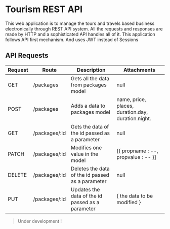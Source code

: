 # Tourism REST API
This web application is to manage the tours and travels based business electronically through REST API system. All the requests and responses are made by HTTP and a sophisticated API handles all of it. This application follows API first mechanism. And uses JWT instead of Sessions

## API Requests
|Request|Route| Description | Attachments
|-|--|--|--|
| GET | /packages | Gets all the data from packages model | null
| POST | /packages | Adds a data to packages model | name, price, places, duration.day, duration.night.
| GET | /packages/:id | Gets the data of the id passed as a parameter | null
| PATCH | /packages/:id | Modifies one value in the model | [{ propname : --, propvalue : -- }]
| DELETE | /packages/:id | Deletes the data of the id passed as a parameter | null
| PUT | /packages/:id | Updates the data of the id passed as a parameter | { the data to be modified }

> Under development !